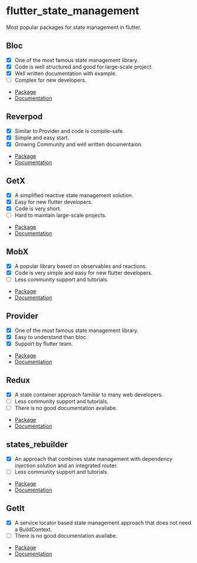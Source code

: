 # flutter_state_management
Most popular packages for state management in flutter.

## Bloc
- [X] One of the most famous state management library.
- [X] Code is well structured and good for large-scale project.
- [X] Well written documentation with example.
- [ ] Complex for new developers.
- <a href="https://pub.dev/packages/flutter_bloc">Package</a>
- <a href="https://bloclibrary.dev/#/gettingstarted">Documentation</a>

## Reverpod
- [X] Similar to Provider and code is compile-safe.
- [X] Simple and easy start.
- [X] Growing Community and well written documentaion.
- <a href="https://pub.dev/packages/riverpod">Package</a>
- <a href="https://riverpod.dev/docs/getting_started">Documentation</a>

## GetX
- [X] A simplified reactive state management solution.
- [X] Easy for new flutter developers.
- [X] Code is very short.
- [ ] Hard to maintain large-scale projects.
- <a href="https://pub.dev/packages/get">Package</a>
- <a href="https://chornthorn.github.io/getx-docs/index">Documentation</a>

## MobX
- [X] A popular library based on observables and reactions.
- [X] Code is very simple and easy for new flutter developers.
- [ ] Less community support and tutorials.
- <a href="https://pub.dev/packages/mobx">Package</a>
- <a href="https://mobx.netlify.app/">Documentation</a>

## Provider
- [X] One of the most famous state management library.
- [X] Easy to understand than bloc.
- [X] Support by flutter team.
- <a href="https://pub.dev/packages/provider">Package</a>
- <a href="https://pub.dev/documentation/provider/latest/provider/provider-library.html">Documentation</a>

## Redux
- [X] A state container approach familiar to many web developers.
- [ ] Less community support and tutorials.
- [ ] There is no good documentation availabe.
- <a href="https://pub.dev/packages/flutter_redux">Package</a>
- <a href="https://pub.dev/documentation/redux/latest/">Documentation</a>

## states_rebuilder 
- [X] An approach that combines state management with dependency injection solution and an integrated router.
- [ ] Less community support and tutorials.
- <a href="https://pub.dev/packages/states_rebuilder">Package</a>
- <a href="https://github.com/GIfatahTH/states_rebuilder/tree/master/states_rebuilder_package">Documentation</a>

## GetIt
- [X] A service locator based state management approach that does not need a BuildContext.
- [ ] There is no good documentation availabe.
- <a href="https://pub.dev/packages/get_it">Package</a>
- <a href="https://pub.dev/documentation/get_it/latest/">Documentation</a>
